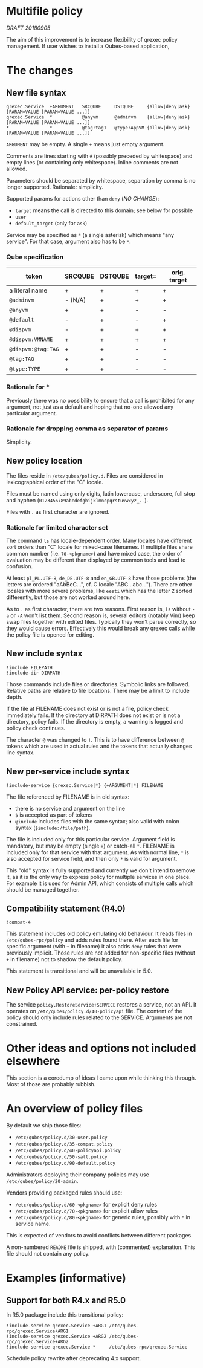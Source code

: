 # Multifile policy

*DRAFT 20180905*

The aim of this improvement is to increase flexibility of qrexec policy
management. If user wishes to install a Qubes-based application, 

# The changes

## New file syntax

```
qrexec.Service  +ARGUMENT   SRCQUBE     DSTQUBE     {allow|deny|ask} [PARAM=VALUE [PARAM=VALUE ...]]
qrexec.Service  *           @anyvm      @adminvm    {allow|deny|ask} [PARAM=VALUE [PARAM=VALUE ...]]
*               *           @tag:tag1   @type:AppVM {allow|deny|ask} [PARAM=VALUE [PARAM=VALUE ...]]
```

`ARGUMENT` may be empty. A single `+` means just empty argument.

Comments are lines starting with `#` (possibly preceded by whitespace) and empty
lines (or containing only whitespace). Inline comments are not allowed.

Parameters should be separated by whitespace, separation by comma is no longer
supported. Rationale: simplicity.

Supported params for actions other than `deny` (*NO CHANGE*):
- `target` means the call is directed to this domain; see below for possible
- `user`
- `default_target` (only for `ask`)

Service may be specified as `*` (a single asterisk) which means "any service".
For that case, argument also has to be `*`.

### Qube specification

| token                 | SRCQUBE   | DSTQUBE   | target=   | orig. target |
| --------------------- | --------- | --------- | --------- | --------- |
| a literal name        | +         | +         | +         | +         |
| `@adminvm`            | - (N/A)   | +         | +         | +         |
| `@anyvm`              | +         | +         | -         | -         |
| `@default`            | -         | +         | -         | +         |
| `@dispvm`             | -         | +         | +         | +         |
| `@dispvm:VMNAME`      | +         | +         | +         | +         |
| `@dispvm:@tag:TAG`    | +         | +         | -         | -         |
| `@tag:TAG`            | +         | +         | -         | -         |
| `@type:TYPE`          | +         | +         | -         | -         |

### Rationale for \*
Previously there was no possibility to ensure that a call is prohibited for any
argument, not just as a default and hoping that no-one allowed any particular
argument.

### Rationale for dropping comma as separator of params
Simplicity.

## New policy location

The files reside in `/etc/qubes/policy.d`. Files are considered in
lexicographical order of the "C" locale.

Files must be named using only digits, latin lowercase, underscore, full stop
and hyphen (`0123456789abcdefghijklmnopqrstuvwxyz_.-`).

Files with `.` as first character are ignored.

### Rationale for limited character set

The command `ls` has locale-dependent order. Many locales have different sort
orders than "C" locale for mixed-case filenames. If multiple files share common
number (i.e. `70-<pkgname>`) and have mixed case, the order of evaluation may be
different than displayed by common tools and lead to confusion.

At least `pl_PL.UTF-8`, `de_DE.UTF-8` and `en_GB.UTF-8` have those problems
(the letters are ordered "aAbBcC...", cf. C locale "ABC...abc..."). There are
other locales with more severe problems, like `eesti` which has the letter `Z`
sorted differently, but those are not worked around here.

As to `.` as first character, there are two reasons. First reason is, `ls`
without `-a` or `-A` won't list them. Second reason is, several editors (notably
Vim) keep swap files together with edited files. Typically they won't parse
correctly, so they would cause errors. Effectively this would break any qrexec
calls while the policy file is opened for editing.

## New include syntax
```
!include FILEPATH
!include-dir DIRPATH
```

Those commands include files or directories. Symbolic links are followed.
Relative paths are relative to file locations. There may be a limit to include
depth.

If the file at FILENAME does not exist or is not a file, policy check
immediately fails. If the directory at DIRPATH does not exist or is not
a directory, policy fails. If the directory is empty, a warning is logged and
policy check continues.

The character `@` was changed to `!`. This is to have difference between `@`
tokens which are used in actual rules and the tokens that actually changes line
syntax.

## New per-service include syntax
```
!include-service {qrexec.Service|*} {+ARGUMENT|*} FILENAME
```

The file referenced by FILENAME is in old syntax:
- there is no service and argument on the line
- `$` is accepted as part of tokens
- `@include` includes files with the same syntax;
  also valid with colon syntax (`$include:/file/path`).

The file is included only for this particular service. Argument field is
mandatory, but may be empty (single `+`) or catch-all `*`. FILENAME is included
only for that service with that argument. As with normal line, `*` is also
accepted for service field, and then only `*` is valid for argument.

This "old" syntax is fully supported and currently we don't intend to remove it,
as it is the only way to express policy for multiple services in one place. For
example it is used for Admin API, which consists of multiple calls which should
be managed together.

## Compatibility statement (R4.0)
```
!compat-4
```

This statement includes old policy emulating old behaviour. It reads files in
`/etc/qubes-rpc/policy` and adds rules found there. After each file for specific
argument (with `+` in filename) it also adds `deny` rules that were previously
implicit. Those rules are not added for non-specific files (without `+` in
filename) not to shadow the default policy.

This statement is transitional and will be unavailable in 5.0.

## New Policy API service: per-policy restore

The service `policy.RestoreService+SERVICE` restores a service, not an API. It
operates on `/etc/qubes/policy.d/40-policyapi` file. The content of the policy
should only include rules related to the SERVICE. Arguments are not constrained.

# Other ideas and options not included elsewhere

This section is a coredump of ideas I came upon while thinking this through.
Most of those are probably rubbish.

# An overview of policy files

By default we ship those files:

- `/etc/qubes/policy.d/30-user.policy`
- `/etc/qubes/policy.d/35-compat.policy`
- `/etc/qubes/policy.d/40-policyapi.policy`
- `/etc/qubes/policy.d/50-salt.policy`
- `/etc/qubes/policy.d/90-default.policy`

Administrators deploying their company policies may use
`/etc/qubes/policy/20-admin`.

Vendors providing packaged rules should use:
- `/etc/qubes/policy.d/60-<pkgname>` for explicit deny rules
- `/etc/qubes/policy.d/70-<pkgname>` for explicit allow rules
- `/etc/qubes/policy.d/80-<pkgname>` for generic rules, possibly with `*` in
  service name.

This is expected of vendors to avoid conflicts between different packages.

A non-numbered `README` file is shipped, with (commented) explanation. This file
should not contain any policy.

# Examples (informative)

## Support for both R4.x and R5.0

In R5.0 package include this transitional policy:

```
!include-service qrexec.Service +ARG1 /etc/qubes-rpc/qrexec.Service+ARG1
!include-service qrexec.Service +ARG2 /etc/qubes-rpc/qrexec.Service+ARG2
!include-service qrexec.Service *     /etc/qubes-rpc/qrexec.Service
```

Schedule policy rewrite after deprecating 4.x support.

<!-- vim: set ft=markdown tw=80 : -->
